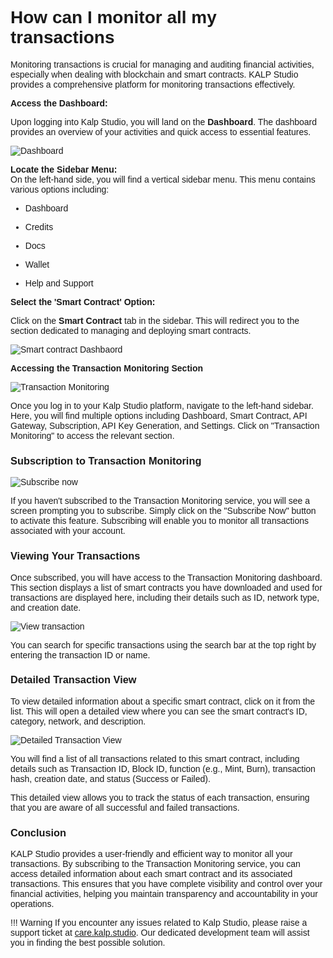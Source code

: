 <style>  body { font-family: "Source Sans 3", sans-serif!important; }</style>

<link  href="https://fonts.googleapis.com/css2?family=Source+Sans+3:ital,wght@0,200..900;1,200..900&display=swap"  rel="stylesheet">  <link  rel="stylesheet"  href="https://fonts.googleapis.com/icon?family=Material+Icons">


# **How can I monitor all my transactions**

Monitoring transactions is crucial for managing and auditing financial activities, especially when dealing with blockchain and smart contracts. KALP Studio provides a comprehensive platform for monitoring transactions effectively.

**Access the Dashboard:**

Upon logging into Kalp Studio, you will land on the **Dashboard**. The dashboard provides an overview of your activities and quick access to essential features.

![Dashboard](https://docs.kalp.studio/~gitbook/image?url=https%3A%2F%2F1148605496-files.gitbook.io%2F%7E%2Ffiles%2Fv0%2Fb%2Fgitbook-x-prod.appspot.com%2Fo%2Fspaces%252F4gkv2XhY4CmWY6Vp0djW%252Fuploads%252F4cI4P61MZVL7cz5NDGAq%252Fimage.png%3Falt%3Dmedia%26token%3D43947e19-e41d-4aab-ae28-29cc412bd83f&width=768&dpr=4&quality=100&sign=24def339&sv=1)

**Locate the Sidebar Menu:**  
On the left-hand side, you will find a vertical sidebar menu. This menu contains various options including:

-   Dashboard
    
-   Credits
    
-   Docs
    
-   Wallet
    
-   Help and Support
    

**Select the 'Smart Contract' Option:**

Click on the **Smart Contract** tab in the sidebar. This will redirect you to the section dedicated to managing and deploying smart contracts.

![Smart contract Dashbaord](https://docs.kalp.studio/~gitbook/image?url=https%3A%2F%2F1148605496-files.gitbook.io%2F%7E%2Ffiles%2Fv0%2Fb%2Fgitbook-x-prod.appspot.com%2Fo%2Fspaces%252F4gkv2XhY4CmWY6Vp0djW%252Fuploads%252FzaBoVDKPCvV2HZTq31M5%252Fimage.png%3Falt%3Dmedia%26token%3D65af2f26-ecdc-4c8e-ba39-fb0b881a4d5e&width=768&dpr=4&quality=100&sign=653cb3f&sv=1)

**Accessing the Transaction Monitoring Section**

![Transaction Monitoring](https://docs.kalp.studio/~gitbook/image?url=https%3A%2F%2F1148605496-files.gitbook.io%2F%7E%2Ffiles%2Fv0%2Fb%2Fgitbook-x-prod.appspot.com%2Fo%2Fspaces%252F4gkv2XhY4CmWY6Vp0djW%252Fuploads%252FvjuqAGUE3hOXsXTnPTB6%252Fimage.png%3Falt%3Dmedia%26token%3D52695d28-3605-4366-bfd7-d49f76a11306&width=768&dpr=4&quality=100&sign=1a3eed80&sv=1)

Once you log in to your Kalp Studio platform, navigate to the left-hand sidebar. Here, you will find multiple options including Dashboard, Smart Contract, API Gateway, Subscription, API Key Generation, and Settings. Click on "Transaction Monitoring" to access the relevant section.

### **Subscription to Transaction Monitoring**

![Subscribe now](https://docs.kalp.studio/~gitbook/image?url=https%3A%2F%2F1148605496-files.gitbook.io%2F%7E%2Ffiles%2Fv0%2Fb%2Fgitbook-x-prod.appspot.com%2Fo%2Fspaces%252F4gkv2XhY4CmWY6Vp0djW%252Fuploads%252FbGVCykQbtIcEKbtG9k3d%252Fimage.png%3Falt%3Dmedia%26token%3D82f8bc9f-ad11-49fa-884a-192b7c6d78c9&width=768&dpr=4&quality=100&sign=2a17aa7e&sv=1)

If you haven't subscribed to the Transaction Monitoring service, you will see a screen prompting you to subscribe. Simply click on the "Subscribe Now" button to activate this feature. Subscribing will enable you to monitor all transactions associated with your account.

### **Viewing Your Transactions**

Once subscribed, you will have access to the Transaction Monitoring dashboard. This section displays a list of smart contracts you have downloaded and used for transactions are displayed here, including their details such as ID, network type, and creation date.

![View transaction](https://docs.kalp.studio/~gitbook/image?url=https%3A%2F%2F1148605496-files.gitbook.io%2F%7E%2Ffiles%2Fv0%2Fb%2Fgitbook-x-prod.appspot.com%2Fo%2Fspaces%252F4gkv2XhY4CmWY6Vp0djW%252Fuploads%252F1PKys1WXRQa2omz6zwaU%252Fimage.png%3Falt%3Dmedia%26token%3Db402857c-e3a4-49fe-86fe-cc732591a729&width=768&dpr=4&quality=100&sign=ef3a294c&sv=1)

You can search for specific transactions using the search bar at the top right by entering the transaction ID or name.

### **Detailed Transaction View**

To view detailed information about a specific smart contract, click on it from the list. This will open a detailed view where you can see the smart contract's ID, category, network, and description.

![Detailed Transaction View](https://docs.kalp.studio/~gitbook/image?url=https%3A%2F%2F1148605496-files.gitbook.io%2F%7E%2Ffiles%2Fv0%2Fb%2Fgitbook-x-prod.appspot.com%2Fo%2Fspaces%252F4gkv2XhY4CmWY6Vp0djW%252Fuploads%252FIfSr7dtxmYrZ6pQRNlUa%252Fimage.png%3Falt%3Dmedia%26token%3D56188de1-4c69-4ccb-bd66-296ad81dfd4e&width=768&dpr=4&quality=100&sign=2a395c8c&sv=1)

You will find a list of all transactions related to this smart contract, including details such as Transaction ID, Block ID, function (e.g., Mint, Burn), transaction hash, creation date, and status (Success or Failed).

This detailed view allows you to track the status of each transaction, ensuring that you are aware of all successful and failed transactions.

### **Conclusion**

KALP Studio provides a user-friendly and efficient way to monitor all your transactions. By subscribing to the Transaction Monitoring service, you can access detailed information about each smart contract and its associated transactions. This ensures that you have complete visibility and control over your financial activities, helping you maintain transparency and accountability in your operations.

!!! Warning
    If you encounter any issues related to Kalp Studio, please raise a support ticket at [care.kalp.studio](mailto:care.kalp.studio). Our dedicated development team will assist you in finding the best possible solution.